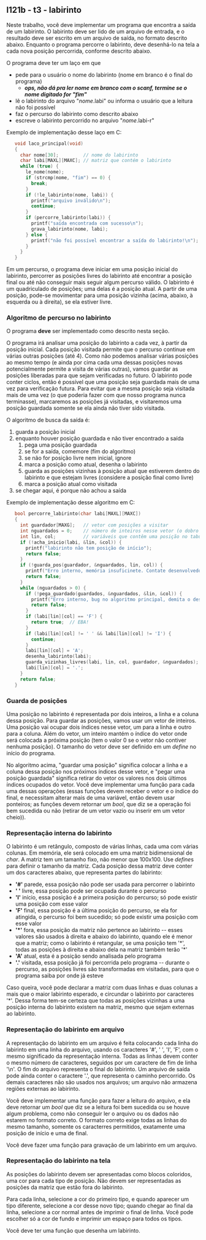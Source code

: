 ## l121b - t3 - labirinto

Neste trabalho, você deve implementar um programa que encontra a saída de um labirinto.
O labirinto deve ser lido de um arquivo de entrada, e o resultado deve ser escrito em um arquivo de saída, no formato descrito abaixo.
Enquanto o programa percorre o labirinto, deve desenhá-lo na tela a cada nova posição percorrida, conforme descrito abaixo.

O programa deve ter um laço em que
- pede para o usuário o nome do labirinto (nome em branco é o final do programa)
   - ***ops, não dá pra ler nome em branco com o scanf, termine se o nome digitado for "fim"***
- lê o labirinto do arquivo "*nome*.labi" ou informa o usuário que a leitura não foi possível
- faz o percurso do labirinto como descrito abaixo
- escreve o labirinto percorrido no arquivo "*nome*.labi-r"

Exemplo de implementação desse laço em C:
```c
   void laco_principal(void)
   {
     char nome[30];         // nome do labirinto
     char labi[MAXL][MAXC]; // matriz que contém o labirinto
     while (true) {
       le_nome(nome);
       if (strcmp(nome, "fim") == 0) {
         break;
       }
       if (!le_labirinto(nome, labi)) {
         printf("arquivo inválido\n");
         continue;
       }
       if (percorre_labirinto(labi)) {
         printf("saída encontrada com sucesso\n");
         grava_labirinto(nome, labi);
       } else {
         printf("não foi possível encontrar a saída do labirinto!\n");
       }
     }
   }
```

Em um percurso, o programa deve iniciar em uma posição inicial do labirinto, percorrer as posições livres do labirinto até encontrar a posição final ou até não conseguir mais seguir algum percurso válido.
O labirinto é um quadriculado de posições; uma delas é a posição atual. 
A partir de uma posição, pode-se movimentar para uma posição vizinha (acima, abaixo, à esquerda ou à direita), se ela estiver livre.


### Algoritmo de percurso no labirinto

O programa **deve** ser implementado como descrito nesta seção.

O programa irá analisar uma posição do labirinto a cada vez, à partir da posição inicial.
Cada posição visitada permite que o percurso continue em várias outras posições (até 4).
Como não podemos analisar várias posições ao mesmo tempo (e ainda por cima cada uma dessas posições novas potencialmente permite a visita de várias outras), vamos guardar as posições liberadas para que sejam verificadas no futuro.
O labirinto pode conter ciclos, então é possível que uma posição seja guardada mais de uma vez para verificação futura.
Para evitar que a mesma posição seja visitada mais de uma vez (o que poderia fazer com que nosso programa nunca terminasse), marcaremos as posições já visitadas, e visitaremos uma posição guardada somente se ela ainda não tiver sido visitada.

O algoritmo de busca da saída é:
   1. guarda a posição inicial
   2. enquanto houver posição guardada e não tiver encontrado a saída
      1. pega uma posição guardada
      2. se for a saída, comemore (fim do algoritmo)
      3. se não for posição livre nem inicial, ignore
      4. marca a posição como atual, desenha o labirinto
      5. guarda as posições vizinhas à posição atual que estiverem dentro do labirinto e que estejam livres (considere a posição final como livre)
      6. marca a posição atual como visitada
   3. se chegar aqui, é porque não achou a saída

Exemplo de implementação desse algoritmo em C:
```c
   bool percorre_labirinto(char labi[MAXL][MAXC])
   {
     int guardador[MAXG];   // vetor com posições a visitar
     int nguardados = 0;    // número de inteiros nesse vetor (o dobro das posições guardadas)
     int lin, col;          // variáveis que contêm uma posição no tabuileiro
     if (!acha_inicio(labi, &lin, &col)) {
       printf("labirinto não tem posição de início");
       return false;
     }
     if (!guarda_pos(guardador, &nguardados, lin, col)) {
       printf("Erro interno, memória insuficinete. Contate desenvolvedor.\n");
       return false;
     }
     while (nguardados > 0) {
       if (!pega_guardado(guardados, &nguardados, &lin, &col)) {
         printf("Erro interno, bug no algoritmo principal, demita o desenvolvedor.\n");
         return false;
       }
       if (labi[lin][col] == 'F') {
         return true;  // EBA!
       }
       if (labi[lin][col] != ' ' && labi[lin][col] != 'I') {
         continue;
       }
       labi[lin][col] = 'A';
       desenha_labirinto(labi);
       guarda_vizinhas_livres(labi, lin, col, guardador, &nguardados);
       labi[lin][col] = '.';
     }
     return false;
   }
```

### Guarda de posições

Uma posição no labirinto é representada por dois inteiros, a linha e a coluna dessa posição.
Para guardar as posições, vamos usar um vetor de inteiros.
Uma posição vai ocupar dois índices nesse vetor, um para a linha e outro para a coluna.
Além do vetor, um inteiro mantém o índice do vetor onde será colocada a próxima posição (tem o valor 0 se o vetor não contiver nenhuma posição).
O tamanho do vetor deve ser definido em um *define* no início do programa.

No algoritmo acima, "guardar uma posição" significa colocar a linha e a coluna dessa posição nos próximos índices desse vetor, e "pegar uma posição guardada" significa retirar do vetor os valores nos dois últimos índices ocupados do vetor.
Você deve implementar uma função para cada uma dessas operações (essas funções devem receber o vetor e o índice do final, e necessitam alterar mais de uma variável, então devem usar ponteiros; as funções devem retornar um *bool*, que diz se a operação foi bem sucedida ou não (retirar de um vetor vazio ou inserir em um vetor cheio)).

### Representação interna do labirinto

O labirinto é um retângulo, composto de várias linhas, cada uma com várias colunas.
Em memória, ele será colocado em uma matriz bidimensional de *char*.
A matriz tem um tamanho fixo, não menor que 100x100.
Use *define*s para definir o tamanho da matriz.
Cada posição dessa matriz deve conter um dos caracteres abaixo, que representa partes do labirinto:
- **'#'** parede, essa posição não pode ser usada para percorrer o labirinto
- **' '** livre, essa posição pode ser ocupada durante o percurso
- **'I'** início, essa posição é a primeira posição do percurso; só pode existir uma posição com esse valor
- **'F'** final, essa posição é a última posição do percurso, se ela for atingida, o percurso foi bem sucedido; só pode existir uma posição com esse valor
- **'\*'** fora, essa posição da matriz não pertence ao labirinto -- esses valores são usados à direita e abaixo do labirinto, quando ele é menor que a matriz; como o labirinto é retangular, se uma posição tem '\*', todas as posições à direita e abaixo dela na matriz também terão '\*'
- **'A'** atual, esta é a posição sendo analisada pelo programa
- **'.'** visitada, essa posição já foi percorrida pelo programa -- durante o percurso, as posições livres são transformadas em visitadas, para que o programa saiba por onde já esteve

Caso queira, você pode declarar a matriz com duas linhas e duas colunas a mais que o maior labirinto esperado, e circundar o labirinto por caracteres '\*'. Dessa forma tem-se certeza que todas as posições vizinhas a uma posição interna do labirinto existem na matriz, mesmo que sejam externas ao labirinto.

### Representação do labirinto em arquivo

A representação do labirinto em um arquivo é feita colocando cada linha do labirinto em uma linha do arquivo, usando os caracteres '#', ' ', 'I', 'F', com o mesmo significado da representação interna.
Todas as linhas devem conter o mesmo número de caracteres, seguidos por um caractere de fim de linha '\n'.
O fim do arquivo representa o final do labirinto.
Um arquivo de saída pode ainda conter o caractere '.', que representa o caminho percorrido.
Os demais caracteres não são usados nos arquivos; um arquivo não armazena regiões externas ao labirinto.

Você deve implementar uma função para fazer a leitura do arquivo, e ela deve retornar um *bool* que diz se a leitura foi bem sucedida ou se houve algum problema, como não conseguir ler o arquivo ou os dados não estarem no formato correto.
O formato correto exige todas as linhas do mesmo tamanho, somente os caracterres permitidos, exatamente uma posição de início e uma de final.

Você deve fazer uma função para gravação de um labirinto em um arquivo.

### Representação do labirinto na tela

As posições do labirinto devem ser apresentadas como blocos coloridos, uma cor para cada tipo de posição.
Não devem ser representadas as posições da matriz que estão fora do labirinto.

Para cada linha, selecione a cor do primeiro tipo, e quando aparecer um tipo diferente, selecione a cor desse novo tipo; quando chegar ao final da linha, selecione a cor normal antes de imprimir o final de linha. Você pode escolher só a cor de fundo e imprimir um espaço para todos os tipos.

Você deve ter uma função que desenha um labirinto.
